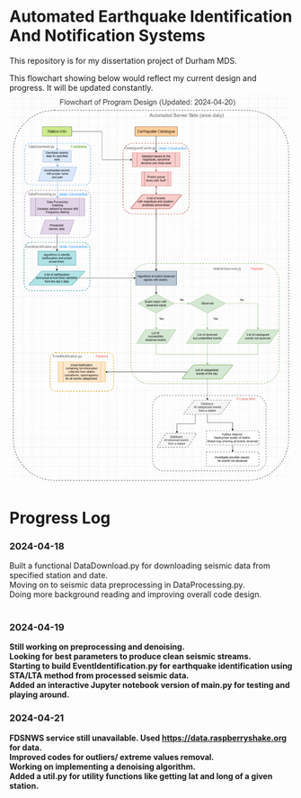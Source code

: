 # Automated Earthquake Identification And Notification Systems
This repository is for my dissertation project of Durham MDS. 


This flowchart showing below would reflect my current design and progress.
It will be updated constantly.
<img src="Flowchart.drawio.png" width="600"><br />


# Progress Log
### 2024-04-18 <br />
Built a functional DataDownload.py for downloading seismic data from specified station and date.<br />
Moving on to seismic data preprocessing in DataProcessing.py. <br />
Doing more background reading and improving overall code design.<br />
<br />
### 2024-04-19<b/> <br />
Still working on preprocessing and denoising. <br />
Looking for best parameters to produce clean seismic streams.<br />
Starting to build EventIdentification.py for earthquake identification using STA/LTA method from processed seismic data.<br />
Added an interactive Jupyter notebook version of main.py for testing and playing around.<br />

### 2024-04-21<b/> <br />
FDSNWS service still unavailable. Used https://data.raspberryshake.org for data. <br />
Improved codes for outliers/ extreme values removal.  <br />
Working on implementing a denoising algorithm. <br />
Added a util.py for utility functions like getting lat and long of a given station.  <br />
